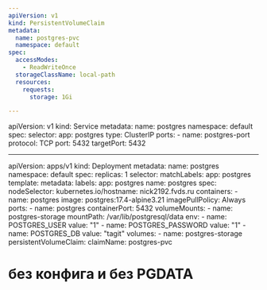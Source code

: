 ```yaml
---
apiVersion: v1
kind: PersistentVolumeClaim
metadata:
  name: postgres-pvc
  namespace: default
spec:
  accessModes:
    - ReadWriteOnce
  storageClassName: local-path
  resources:
    requests:
      storage: 1Gi

---
```

apiVersion: v1
kind: Service
metadata:
  name: postgres
  namespace: default
spec:
  selector:
    app: postgres
  type: ClusterIP
  ports:
    - name: postgres-port
      protocol: TCP
      port: 5432
      targetPort: 5432

---
apiVersion: apps/v1
kind: Deployment
metadata:
  name: postgres
  namespace: default
spec:
  replicas: 1
  selector:
    matchLabels:
      app: postgres
  template:
    metadata:
      labels:
        app: postgres
        name: postgres
    spec:
      nodeSelector:
        kubernetes.io/hostname: nick2192.fvds.ru
      containers:
        - name: postgres
          image: postgres:17.4-alpine3.21
          imagePullPolicy: Always
          ports:
            - name: postgres
              containerPort: 5432
          volumeMounts:
            - name: postgres-storage
              mountPath: /var/lib/postgresql/data
          env:
            - name: POSTGRES_USER
              value: "1"
            - name: POSTGRES_PASSWORD
              value: "1"
            - name: POSTGRES_DB
              value: "tagit"
      volumes:
        - name: postgres-storage
          persistentVolumeClaim:
            claimName: postgres-pvc

# без конфига и без PGDATA